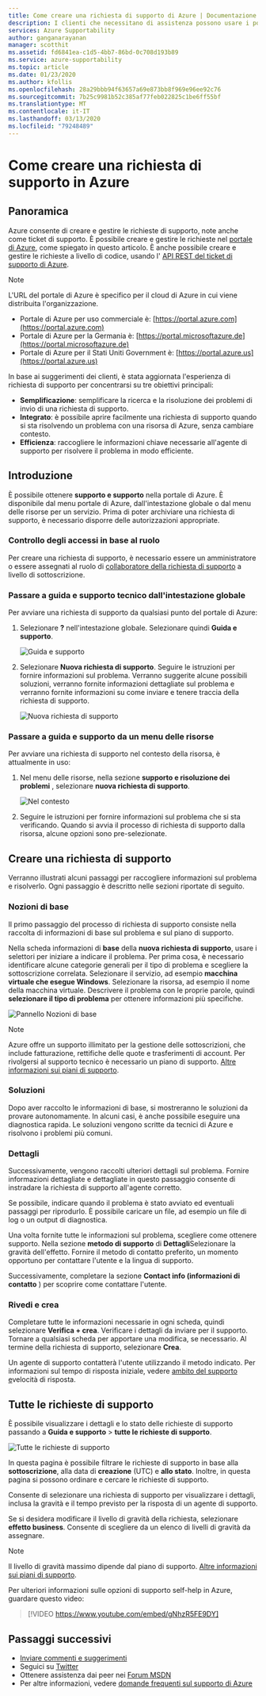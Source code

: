 ```yaml
---
title: Come creare una richiesta di supporto di Azure | Documentazione Microsoft
description: I clienti che necessitano di assistenza possono usare i portale di Azure per trovare soluzioni self-service e per creare e gestire richieste di supporto.
services: Azure Supportability
author: ganganarayanan
manager: scotthit
ms.assetid: fd6841ea-c1d5-4bb7-86bd-0c708d193b89
ms.service: azure-supportability
ms.topic: article
ms.date: 01/23/2020
ms.author: kfollis
ms.openlocfilehash: 28a29bbb94f63657a69e873bb8f969e96ee92c76
ms.sourcegitcommit: 7b25c9981b52c385af77feb022825c1be6ff55bf
ms.translationtype: MT
ms.contentlocale: it-IT
ms.lasthandoff: 03/13/2020
ms.locfileid: "79248489"
---
```

# <a name="how-to-create-an-azure-support-request"></a>Come creare una richiesta di supporto in Azure

## <a name="overview"></a>Panoramica

Azure consente di creare e gestire le richieste di supporto, note anche come ticket di supporto. È possibile creare e gestire le richieste nel [portale di Azure](https://portal.azure.com), come spiegato in questo articolo. È anche possibile creare e gestire le richieste a livello di codice, usando l' [API REST del ticket di supporto di Azure](/rest/api/support).

> [!NOTE]
> L'URL del portale di Azure è specifico per il cloud di Azure in cui viene distribuita l'organizzazione.
>
>* Portale di Azure per uso commerciale è: [https://portal.azure.com](https://portal.azure.com)
>* Portale di Azure per la Germania è: [https://portal.microsoftazure.de](https://portal.microsoftazure.de)
>* Portale di Azure per il Stati Uniti Government è: [https://portal.azure.us](https://portal.azure.us)
>
>

In base ai suggerimenti dei clienti, è stata aggiornata l'esperienza di richiesta di supporto per concentrarsi su tre obiettivi principali:

* **Semplificazione**: semplificare la ricerca e la risoluzione dei problemi di invio di una richiesta di supporto.
* **Integrato**: è possibile aprire facilmente una richiesta di supporto quando si sta risolvendo un problema con una risorsa di Azure, senza cambiare contesto.
* **Efficienza**: raccogliere le informazioni chiave necessarie all'agente di supporto per risolvere il problema in modo efficiente.

## <a name="getting-started"></a>Introduzione

È possibile ottenere **supporto e supporto** nella portale di Azure. È disponibile dal menu portale di Azure, dall'intestazione globale o dal menu delle risorse per un servizio. Prima di poter archiviare una richiesta di supporto, è necessario disporre delle autorizzazioni appropriate.

### <a name="role-based-access-control"></a>Controllo degli accessi in base al ruolo

Per creare una richiesta di supporto, è necessario essere un amministratore o essere assegnati al ruolo di [collaboratore della richiesta di supporto](../../role-based-access-control/built-in-roles.md#support-request-contributor) a livello di sottoscrizione.

### <a name="go-to-help--support-from-the-global-header"></a>Passare a guida e supporto tecnico dall'intestazione globale

Per avviare una richiesta di supporto da qualsiasi punto del portale di Azure:

1. Selezionare **?** nell'intestazione globale. Selezionare quindi **Guida e supporto**.

   ![Guida e supporto](./media/how-to-create-azure-support-request/helpandsupportnewlower.png)

2. Selezionare **Nuova richiesta di supporto**. Seguire le istruzioni per fornire informazioni sul problema. Verranno suggerite alcune possibili soluzioni, verranno fornite informazioni dettagliate sul problema e verranno fornite informazioni su come inviare e tenere traccia della richiesta di supporto.

   ![Nuova richiesta di supporto](./media/how-to-create-azure-support-request/newsupportrequest2lower.png)

### <a name="go-to-help--support-from-a-resource-menu"></a>Passare a guida e supporto da un menu delle risorse

Per avviare una richiesta di supporto nel contesto della risorsa, è attualmente in uso:

1. Nel menu delle risorse, nella sezione **supporto e risoluzione dei problemi** , selezionare **nuova richiesta di supporto**.

   ![Nel contesto](./media/how-to-create-azure-support-request/incontext2lower.png)

2. Seguire le istruzioni per fornire informazioni sul problema che si sta verificando. Quando si avvia il processo di richiesta di supporto dalla risorsa, alcune opzioni sono pre-selezionate.

## <a name="create-a-support-request"></a>Creare una richiesta di supporto

Verranno illustrati alcuni passaggi per raccogliere informazioni sul problema e risolverlo. Ogni passaggio è descritto nelle sezioni riportate di seguito.

### <a name="basics"></a>Nozioni di base

Il primo passaggio del processo di richiesta di supporto consiste nella raccolta di informazioni di base sul problema e sul piano di supporto.

Nella scheda informazioni di **base** della **nuova richiesta di supporto**, usare i selettori per iniziare a indicare il problema. Per prima cosa, è necessario identificare alcune categorie generali per il tipo di problema e scegliere la sottoscrizione correlata. Selezionare il servizio, ad esempio **macchina virtuale che esegue Windows**. Selezionare la risorsa, ad esempio il nome della macchina virtuale. Descrivere il problema con le proprie parole, quindi **selezionare il tipo di problema** per ottenere informazioni più specifiche.

![Pannello Nozioni di base](./media/how-to-create-azure-support-request/basics2lower.png)

> [!NOTE]
> Azure offre un supporto illimitato per la gestione delle sottoscrizioni, che include fatturazione, rettifiche delle quote e trasferimenti di account. Per rivolgersi al supporto tecnico è necessario un piano di supporto. [Altre informazioni sui piani di supporto](https://azure.microsoft.com/support/plans).
>
>

### <a name="solutions"></a>Soluzioni

Dopo aver raccolto le informazioni di base, si mostreranno le soluzioni da provare autonomamente. In alcuni casi, è anche possibile eseguire una diagnostica rapida. Le soluzioni vengono scritte da tecnici di Azure e risolvono i problemi più comuni.

### <a name="details"></a>Dettagli

Successivamente, vengono raccolti ulteriori dettagli sul problema. Fornire informazioni dettagliate e dettagliate in questo passaggio consente di instradare la richiesta di supporto all'agente corretto.

Se possibile, indicare quando il problema è stato avviato ed eventuali passaggi per riprodurlo. È possibile caricare un file, ad esempio un file di log o un output di diagnostica.

Una volta fornite tutte le informazioni sul problema, scegliere come ottenere supporto. Nella sezione **metodo di supporto** di **Dettagli**Selezionare la gravità dell'effetto. Fornire il metodo di contatto preferito, un momento opportuno per contattare l'utente e la lingua di supporto.

Successivamente, completare la sezione **Contact info (informazioni di contatto** ) per scoprire come contattare l'utente.

### <a name="review--create"></a>Rivedi e crea

Completare tutte le informazioni necessarie in ogni scheda, quindi selezionare **Verifica + crea**. Verificare i dettagli da inviare per il supporto. Tornare a qualsiasi scheda per apportare una modifica, se necessario. Al termine della richiesta di supporto, selezionare **Crea**.

Un agente di supporto contatterà l'utente utilizzando il metodo indicato. Per informazioni sul tempo di risposta iniziale, vedere [ambito del supporto e](https://azure.microsoft.com/support/plans/response/)velocità di risposta.

## <a name="all-support-requests"></a>Tutte le richieste di supporto

È possibile visualizzare i dettagli e lo stato delle richieste di supporto passando a **Guida e supporto** >  **tutte le richieste di supporto**.

![Tutte le richieste di supporto](./media/how-to-create-azure-support-request/allrequestslower.png)

In questa pagina è possibile filtrare le richieste di supporto in base alla **sottoscrizione**, alla data di **creazione** (UTC) e **allo stato**. Inoltre, in questa pagina si possono ordinare e cercare le richieste di supporto.

Consente di selezionare una richiesta di supporto per visualizzare i dettagli, inclusa la gravità e il tempo previsto per la risposta di un agente di supporto.

Se si desidera modificare il livello di gravità della richiesta, selezionare **effetto business**. Consente di scegliere da un elenco di livelli di gravità da assegnare.

> [!NOTE]
> Il livello di gravità massimo dipende dal piano di supporto. [Altre informazioni sui piani di supporto](https://azure.microsoft.com/support/plans).
>
>
Per ulteriori informazioni sulle opzioni di supporto self-help in Azure, guardare questo video:

> [!VIDEO https://www.youtube.com/embed/gNhzR5FE9DY]

## <a name="next-steps"></a>Passaggi successivi

* [Inviare commenti e suggerimenti](https://feedback.azure.com/forums/266794-support-feedback)
* Seguici su [Twitter](https://twitter.com/azuresupport)
* Ottenere assistenza dai peer nei [Forum MSDN](https://social.msdn.microsoft.com/Forums/azure)
* Per altre informazioni, vedere [domande frequenti sul supporto di Azure](https://azure.microsoft.com/support/faq)
